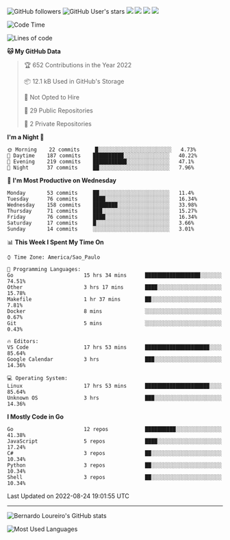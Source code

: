 ![GitHub followers](https://img.shields.io/github/followers/bernardolm?style=for-the-badge&label=GitHub%20followers) ![GitHub User's stars](https://img.shields.io/github/stars/bernardolm?style=for-the-badge&label=GitHub%20User's%20stars) [![](https://img.shields.io/static/v1?logo=linkedin&label=LinkedIn&message=bernardolm&color=0A66C2&style=for-the-badge)](https://www.linkedin.com/in/bernardolm) [![](https://img.shields.io/static/v1?logo=lastdotfm&label=last.fm&message=bernardolm&color=D51007&style=for-the-badge)](https://www.last.fm/user/bernardolm) [![](https://img.shields.io/static/v1?logo=spotify&label=spotify&message=bernardolou&color=1ED760&style=for-the-badge)](https://open.spotify.com/user/bernardolou) [![](https://img.shields.io/static/v1?logo=awesomelists&label=My%20awesome%20stars&message=⭐⭐⭐&color=FC60A8&style=for-the-badge)](https://github.com/bernardolm/awesome-stars)

<!--START_SECTION:waka-->
![Code Time](http://img.shields.io/badge/Code%20Time-1%2C633%20hrs%2028%20mins-blue)

![Lines of code](https://img.shields.io/badge/From%20Hello%20World%20I%27ve%20Written--16%20Thousand%20lines%20of%20code-blue)

**🐱 My GitHub Data** 

> 🏆 652 Contributions in the Year 2022
 > 
> 📦 12.1 kB Used in GitHub's Storage 
 > 
> 🚫 Not Opted to Hire
 > 
> 📜 29 Public Repositories 
 > 
> 🔑 2 Private Repositories  
 > 
**I'm a Night 🦉** 

```text
🌞 Morning    22 commits     █░░░░░░░░░░░░░░░░░░░░░░░░   4.73% 
🌆 Daytime    187 commits    ██████████░░░░░░░░░░░░░░░   40.22% 
🌃 Evening    219 commits    ███████████░░░░░░░░░░░░░░   47.1% 
🌙 Night      37 commits     ██░░░░░░░░░░░░░░░░░░░░░░░   7.96%

```
📅 **I'm Most Productive on Wednesday** 

```text
Monday       53 commits     ██░░░░░░░░░░░░░░░░░░░░░░░   11.4% 
Tuesday      76 commits     ████░░░░░░░░░░░░░░░░░░░░░   16.34% 
Wednesday    158 commits    ████████░░░░░░░░░░░░░░░░░   33.98% 
Thursday     71 commits     ███░░░░░░░░░░░░░░░░░░░░░░   15.27% 
Friday       76 commits     ████░░░░░░░░░░░░░░░░░░░░░   16.34% 
Saturday     17 commits     █░░░░░░░░░░░░░░░░░░░░░░░░   3.66% 
Sunday       14 commits     ░░░░░░░░░░░░░░░░░░░░░░░░░   3.01%

```


📊 **This Week I Spent My Time On** 

```text
⌚︎ Time Zone: America/Sao_Paulo

💬 Programming Languages: 
Go                       15 hrs 34 mins      ██████████████████░░░░░░░   74.51% 
Other                    3 hrs 17 mins       ████░░░░░░░░░░░░░░░░░░░░░   15.78% 
Makefile                 1 hr 37 mins        ██░░░░░░░░░░░░░░░░░░░░░░░   7.81% 
Docker                   8 mins              ░░░░░░░░░░░░░░░░░░░░░░░░░   0.67% 
Git                      5 mins              ░░░░░░░░░░░░░░░░░░░░░░░░░   0.43%

🔥 Editors: 
VS Code                  17 hrs 53 mins      █████████████████████░░░░   85.64% 
Google Calendar          3 hrs               ███░░░░░░░░░░░░░░░░░░░░░░   14.36%

💻 Operating System: 
Linux                    17 hrs 53 mins      █████████████████████░░░░   85.64% 
Unknown OS               3 hrs               ███░░░░░░░░░░░░░░░░░░░░░░   14.36%

```

**I Mostly Code in Go** 

```text
Go                       12 repos            ██████████░░░░░░░░░░░░░░░   41.38% 
JavaScript               5 repos             ████░░░░░░░░░░░░░░░░░░░░░   17.24% 
C#                       3 repos             ██░░░░░░░░░░░░░░░░░░░░░░░   10.34% 
Python                   3 repos             ██░░░░░░░░░░░░░░░░░░░░░░░   10.34% 
Shell                    3 repos             ██░░░░░░░░░░░░░░░░░░░░░░░   10.34%

```



 Last Updated on 2022-08-24 19:01:55 UTC
<!--END_SECTION:waka-->

---

![Bernardo Loureiro's GitHub stats](https://github-readme-stats.vercel.app/api?username=bernardolm&count_private=true&show_icons=true&theme=nightowl&include_all_commits=true)

![Most Used Languages](https://github-readme-stats.vercel.app/api/top-langs/?username=bernardolm&theme=nightowl&langs_count=99)
